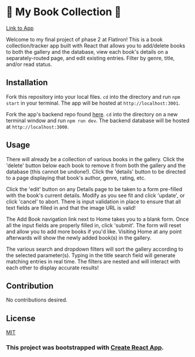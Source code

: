
# 📖 My Book Collection 📖

[Link to App](#)

Welcome to my final project of phase 2 at Flatiron! This is a book collection/tracker app built with React that allows you to add/delete books to both the gallery and the database, view each book's details on a separately-routed page, and edit existing entries. Filter by genre, title, and/or read status.  

## Installation

Fork this repository into your local files. `cd` into the directory and run `npm start` in your terminal. The app will be hosted at `http://localhost:3001`.

Fork the app's backend repo found [here](https://github.com/jjiang95/phase-2-final-project-backend). `cd` into the directory on a new terminal window and run `npm run dev`. The backend database will be hosted at `http://localhost:3000`.

## Usage

There will already be a collection of various books in the gallery. Click the 'delete' button below each book to remove it from both the gallery and the database (this cannot be undone!). Click the 'details' button to be directed to a page displaying that book's author, genre, rating, etc.

Click the 'edit' button on any Details page to be taken to a form pre-filled with the book's current details. Modify as you see fit and click 'update', or click 'cancel' to abort. There is input validation in place to ensure that all text fields are filled in and that the image URL is valid!

The Add Book navigation link next to Home takes you to a blank form. Once all the input fields are properly filled in, click 'submit'. The form will reset and allow you to add more books if you'd like. Visiting Home at any point afterwards will show the newly added book(s) in the gallery.

The various search and dropdown filters will sort the gallery according to the selected parameter(s). Typing in the title search field will generate matching entries in real time. The filters are nested and will interact with each other to display accurate results!

## Contribution

No contributions desired.

## License

[MIT](https://choosealicense.com/licenses/mit/)

### This project was bootstrapped with [Create React App](https://github.com/facebook/create-react-app).